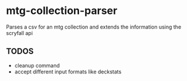 # mtg-collection-parser
Parses a csv for an mtg collection and extends the information using the scryfall api

## TODOS
- cleanup command
- accept different input formats like deckstats
